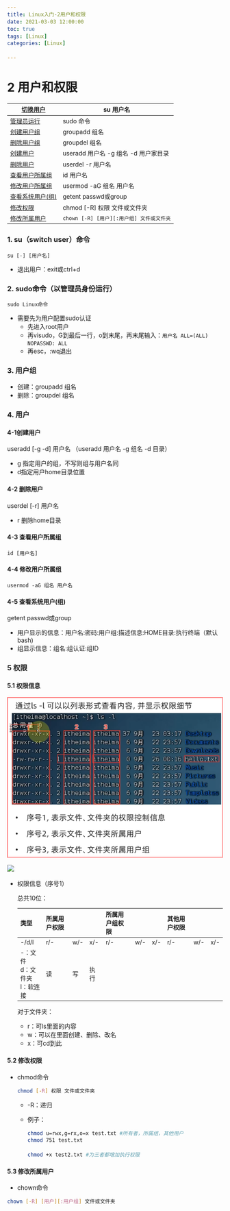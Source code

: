 ```yaml
---
title: Linux入门-2用户和权限
date: 2021-03-03 12:00:00
toc: true
tags: [Linux]
categories: [Linux]

---
```

#

<!--more-->

# 2 用户和权限

| <a href='#su'>切换用户</a>             | su 用户名                                 |
| -------------------------------------- | ----------------------------------------- |
| <a href='#sudo'>管理员运行</a>         | sudo 命令                                 |
| <a href='#groupadd'>创建用户组</a>     | groupadd 组名                             |
| <a href='#groupdel'>删除用户组</a>     | groupdel 组名                             |
| <a href='#useradd'>创建用户</a>        | useradd 用户名 -g 组名 -d 用户家目录      |
| <a href='#userdel'>删除用户</a>        | userdel -r 用户名                         |
| <a href='#id'>查看用户所属组</a>       | id 用户名                                 |
| <a href='#usermod'>修改用户所属组</a>  | usermod -aG 组名 用户名                   |
| <a href='#getent'>查看系统用户(组)</a> | getent passwd或group                      |
| <a href='#chmod'>修改权限</a>          | chmod [-R] 权限 文件或文件夹              |
| <a href='#chown'>修改所属用户</a>      | `chown [-R] [用户][:用户组] 文件或文件夹` |



### 1. su（switch user）<span id='su'>命令</span>

`su [-] [用户名]`

- 退出用户：exit或ctrl+d

### 2. sudo<span id='sudo'>命令</span>（以管理员身份运行）

`sudo Linux命令`

- 需要先为用户配置sudo认证  
  - 先进入root用户
  - 再visudo，G到最后一行，o到末尾，再末尾输入：`用户名 ALL=(ALL)      NOPASSWD: ALL`
  - 再esc，:wq退出 

### 3. 用户组

- 创建：<span id='groupadd'>groupadd</span> 组名
- 删除：<span id='groupdel'>groupdel</span> 组名

### 4. 用户

#### 4-1创建用户
<span id='useradd'>useradd [-g -d] 用户名</span>
（useradd 用户名 -g 组名 -d 目录）

- g 指定用户的组，不写则组与用户名同
- d指定用户home目录位置
#### 4-2 删除用户
<span id='userdel'>userdel [-r] 用户名</span>

- r 删除home目录
#### 4-3 查看用户所属组<span id='id'> </span>

`id [用户名]`

#### 4-4 修改用户所属组<span id='usermod'> </span>

`usermod -aG 组名 用户名`

#### 4-5 查看系统用户(组)<span id='getent'> </span>

getent passwd或group
- 用户显示的信息：用户名:密码:用户组:描述信息:HOME目录:执行终端（默认bash)
- 组显示信息：组名:组认证:组ID

### 5 权限

#### 5.1 权限信息

![](./img/linux/user/8.png)

![](D:\blog\themes\yilia\source\img\linux\user\8.png)

- 权限信息（序号1）

  总共10位：

  | 类型                              | 所属用户权限 |      |      | 所属用户组权限 |      |      | 其他用户权限 |      |      |
  | --------------------------------- | ------------ | ---- | ---- | -------------- | ---- | ---- | ------------ | ---- | ---- |
  | -/d/l                             | r/-          | w/-  | x/-  | r/-            | w/-  | x/-  | r/-          | w/-  | x/-  |
  | -：文件<br>d：文件夹<br>l：软连接 | 读           | 写   | 执行 |                |      |      |              |      |      |

  对于文件夹：

  - r：可ls里面的内容
  - w：可以在里面创建、删除、改名
  - x：可cd到此

#### 5.2 <span id='chmod'>修改权限</span>

- chmod命令

  ```bash
  chmod [-R] 权限 文件或文件夹
  ```

  - -R：递归

  - 例子：

    ```bash
    chmod u=rwx,g=rx,o=x test.txt #所有者，所属组，其他用户
    chmod 751 test.txt
    
    chmod +x test2.txt #为三者都增加执行权限
    ```
    
    

#### 5.3 <span id='chown'>修改所属用户</span>

- chown命令

```bash
chown [-R] [用户][:用户组] 文件或文件夹
```

  

